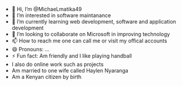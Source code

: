 - 👋 Hi, I’m @MichaeLmatika49
- 👀 I’m interested in software maintanance
- 🌱 I’m currently learning web development, software and application development
- 💞️ I’m looking to collaborate on Microsoft in improving technology
- 📫 How to reach me one can call me or visit my offical accounts
- 😄 Pronouns: ...
- ⚡ Fun fact: Am friendly and I like playing handball
- I also do online work such as projects
- Am married to one wife called Haylen Nyaranga
- Am a Kenyan citizen by birth


<!---
MichaeLmatika49/MichaeLmatika49 is a ✨ special ✨ repository because its `README.md` (this file) appears on your GitHub profile.
You can click the Preview link to take a look at your changes.
--->
